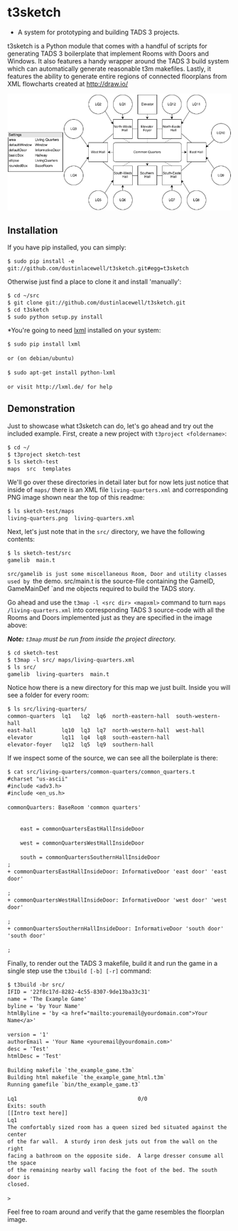 t3sketch
========

* A system for prototyping and building TADS 3 projects.

t3sketch is a Python module that comes with a handful of scripts for
generating TADS 3 boilerplate that implement Rooms with Doors and Windows. It
also features a handy wrapper around the TADS 3 build system which can
automatically generate reasonable t3m makefiles. Lastly, it features the
ability to generate entire regions of connected floorplans from XML flowcharts
created at http://draw.io/

![living-quarters.png](https://github.com/dustinlacewell/t3sketch/blob/master/t3sketch/example/maps/living-quarters.png?raw=true "example/maps/living-quarters.png")

Installation
------------

If you have pip installed, you can simply:

    $ sudo pip install -e git://github.com/dustinlacewell/t3sketch.git#egg=t3sketch

Otherwise just find a place to clone it and install 'manually':

    $ cd ~/src
    $ git clone git://github.com/dustinlacewell/t3sketch.git
    $ cd t3sketch
    $ sudo python setup.py install

*You're going to need [lxml](http://lxml.de/) installed on your system: 

    $ sudo pip install lxml

    or (on debian/ubuntu)

    $ sudo apt-get install python-lxml

    or visit http://lxml.de/ for help


Demonstration
-------------

Just to showcase what t3sketch can do, let's go ahead and try out the included
example. First, create a new project with `t3project <foldername>`:

    $ cd ~/
    $ t3project sketch-test
    $ ls sketch-test
    maps  src  templates

We'll go over these directories in detail later but for now lets just notice
that inside of `maps/` there is an XML file `living-quarters.xml` and
corresponding PNG image shown near the top of this readme:

    $ ls sketch-test/maps
    living-quarters.png  living-quarters.xml

Next, let's just note that in the `src/` directory, we have the following
contents:

    $ ls sketch-test/src
    gamelib  main.t

`src/gamelib is just some miscellaneous Room, Door and utility classes used by
`the demo. src/main.t is the source-file containing the GameID, GameMainDef
`and me objects required to build the TADS story.

Go ahead and use the `t3map -l <src dir> <mapxml>` command to turn `maps
/living-quarters.xml` into corresponding TADS 3 source-code with all the Rooms
and Doors implemented just as they are specified in the image above:

***Note:** `t3map` must be run from inside the project directory.*

    $ cd sketch-test
    $ t3map -l src/ maps/living-quarters.xml
    $ ls src/
    gamelib  living-quarters  main.t

Notice how there is a new directory for this map we just built. Inside you
will see a folder for every room:

    $ ls src/living-quarters/
    common-quarters  lq1   lq2  lq6  north-eastern-hall  south-western-hall
    east-hall        lq10  lq3  lq7  north-western-hall  west-hall
    elevator         lq11  lq4  lq8  south-eastern-hall
    elevator-foyer   lq12  lq5  lq9  southern-hall

If we inspect some of the source, we can see all the boilerplate is there:

    $ cat src/living-quarters/common-quarters/common_quarters.t
    #charset "us-ascii"
    #include <adv3.h>
    #include <en_us.h>

    commonQuarters: BaseRoom 'common quarters'
       

        east = commonQuartersEastHallInsideDoor

        west = commonQuartersWestHallInsideDoor

        south = commonQuartersSouthernHallInsideDoor
    ;
    + commonQuartersEastHallInsideDoor: InformativeDoor 'east door' 'east door'
        
    ;
    + commonQuartersWestHallInsideDoor: InformativeDoor 'west door' 'west door'
        
    ;
    + commonQuartersSouthernHallInsideDoor: InformativeDoor 'south door' 'south door'
        
    ;

Finally, to render out the TADS 3 makefile, build it and run the game in a
single step use the `t3build [-b] [-r]` command:

    $ t3build -br src/
    IFID = '22f8c17d-8282-4c55-8307-9de13ba33c31'
    name = 'The Example Game'
    byline = 'by Your Name'
    htmlByline = 'by <a href="mailto:youremail@yourdomain.com">Your Name</a>'

    version = '1'
    authorEmail = 'Your Name <youremail@yourdomain.com>'
    desc = 'Test'
    htmlDesc = 'Test'

    Building makefile `the_example_game.t3m`
    Building html makefile `the_example_game_html.t3m`
    Running gamefile `bin/the_example_game.t3`

    Lq1                                      0/0
    Exits: south
    [[Intro text here]]
    Lq1
    The comfortably sized room has a queen sized bed situated against the center
    of the far wall.  A sturdy iron desk juts out from the wall on the right
    facing a bathroom on the opposite side.  A large dresser consume all the space
    of the remaining nearby wall facing the foot of the bed. The south door is
    closed.

    >


Feel free to roam around and verify that the game resembles the floorplan image.